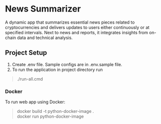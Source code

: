 # News Summarizer

A dynamic app that summarizes essential news pieces related to cryptocurrencies and delivers updates to users either continuously or at specified intervals. Next to news and reports, it integrates insights from on-chain data and technical analysis.

## Project Setup
1. Create .env file. Sample configs are in .env.sample file.
2. To run the application in project directory run  

> ./run-all.cmd  

### Docker
To run web app using Docker:
> docker build -t python-docker-image .  
> docker run python-docker-image

